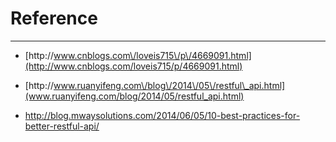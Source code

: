 # Reference

---

* [http:\/\/www.cnblogs.com\/loveis715\/p\/4669091.html](http://www.cnblogs.com/loveis715/p/4669091.html)

* [http:\/\/www.ruanyifeng.com\/blog\/2014\/05\/restful\_api.html](www.ruanyifeng.com/blog/2014/05/restful_api.html)

* [http:\/\/blog.mwaysolutions.com\/2014\/06\/05\/10-best-practices-for-better-restful-api\/](http://blog.mwaysolutions.com/2014/06/05/10-best-practices-for-better-restful-api/)




